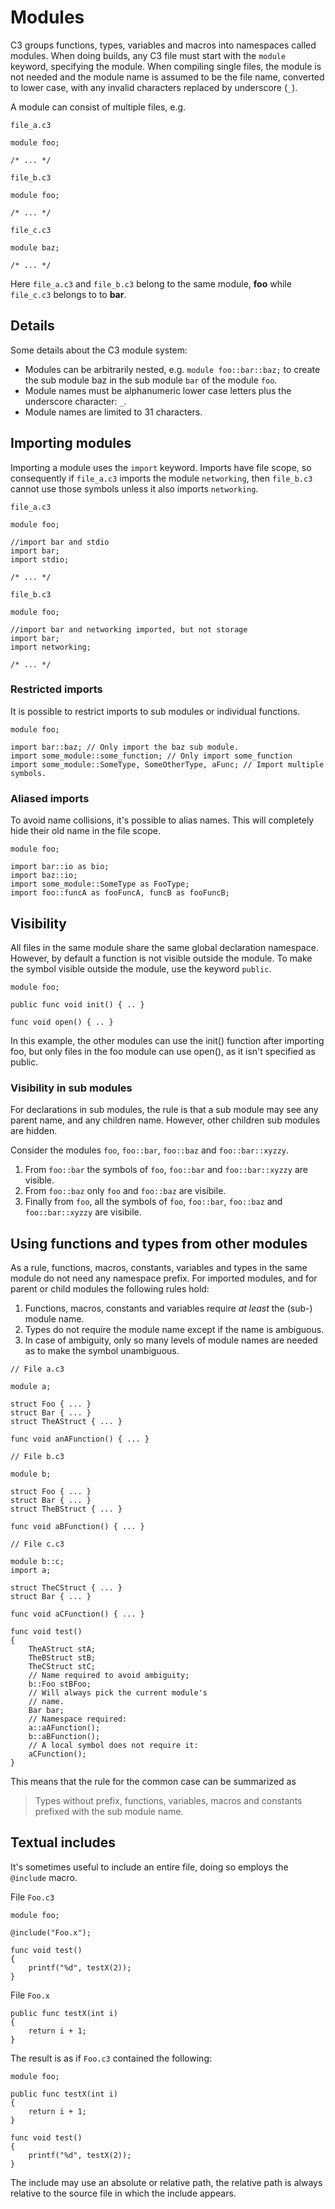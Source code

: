 # Modules

C3 groups functions, types, variables and macros into namespaces called modules. When doing builds, any C3 file must start with the `module` keyword, specifying the module. When compiling single files, the module is not needed and the module name is assumed to be the file name, converted to lower case, with any invalid characters replaced by underscore (`_`).

A module can consist of multiple files, e.g.

`file_a.c3`

```
module foo;

/* ... */
```

`file_b.c3`

```
module foo;

/* ... */
```

`file_c.c3`

```
module baz;

/* ... */
```

Here `file_a.c3` and `file_b.c3` belong to the same module, **foo** while `file_c.c3` belongs to to **bar**.

## Details

Some details about the C3 module system:

- Modules can be arbitrarily nested, e.g. `module foo::bar::baz;` to create the sub module baz in the sub module `bar` of the module `foo`.
- Module names must be alphanumeric lower case letters plus the underscore character: `_`.
- Module names are limited to 31 characters.

## Importing modules

Importing a module uses the `import` keyword. Imports have file scope, so consequently if `file_a.c3` imports the module `networking`, then `file_b.c3` cannot use those symbols unless it also imports `networking`.

`file_a.c3`
```
module foo;

//import bar and stdio
import bar;
import stdio;

/* ... */
```

`file_b.c3`
```
module foo;

//import bar and networking imported, but not storage
import bar;
import networking;

/* ... */
```


### Restricted imports

It is possible to restrict imports to sub modules or individual functions.

```
module foo;

import bar::baz; // Only import the baz sub module.
import some_module::some_function; // Only import some_function
import some_module::SomeType, SomeOtherType, aFunc; // Import multiple symbols.
```

### Aliased imports

To avoid name collisions, it's possible to alias names. This will completely hide their old name in the file scope.

```
module foo;

import bar::io as bio;
import baz::io;
import some_module::SomeType as FooType;
import foo::funcA as fooFuncA, funcB as fooFuncB;
```

## Visibility

All files in the same module share the same global declaration namespace. However, by default a function is not visible outside the module. To make the symbol visible outside the module, use the keyword `public`.

```
module foo;

public func void init() { .. }

func void open() { .. }
```

In this example, the other modules can use the init() function after importing foo, but only files in the foo module can use open(), as it isn't specified as public.

### Visibility in sub modules

For declarations in sub modules, the rule is that a sub module may see any parent name, and any children name. However, other children sub modules are hidden.

Consider the modules `foo`, `foo::bar`, `foo::baz` and `foo::bar::xyzzy`. 

1. From `foo::bar` the symbols of `foo`, `foo::bar` and `foo::bar::xyzzy` are visible. 
2. From `foo::baz` only `foo` and `foo::baz` are visibile. 
3. Finally from `foo`, all the symbols of `foo`, `foo::bar`, `foo::baz` and `foo::bar::xyzzy` are visibile.

## Using functions and types from other modules

As a rule, functions, macros, constants, variables and types in the same module do not need any namespace prefix. For imported modules, and for parent or child modules the following rules hold:

1. Functions, macros, constants and variables require *at least* the (sub-) module name.
2. Types do not require the module name except if the name is ambiguous.
3. In case of ambiguity, only so many levels of module names are needed as to make the symbol unambiguous.


```
// File a.c3

module a;

struct Foo { ... }
struct Bar { ... }
struct TheAStruct { ... }

func void anAFunction() { ... }

// File b.c3

module b;

struct Foo { ... }
struct Bar { ... }
struct TheBStruct { ... }

func void aBFunction() { ... }

// File c.c3

module b::c;
import a;

struct TheCStruct { ... }
struct Bar { ... }

func void aCFunction() { ... }

func void test()
{
    TheAStruct stA;
    TheBStruct stB;
    TheCStruct stC;
    // Name required to avoid ambiguity;
    b::Foo stBFoo;
    // Will always pick the current module's 
    // name.
    Bar bar;
    // Namespace required:
    a::aAFunction();
    b::aBFunction();
    // A local symbol does not require it:
    aCFunction(); 
}
```

This means that the rule for the common case can be summarized as

> Types without prefix, functions, variables, macros and constants prefixed with the sub module name.


## Textual includes

It's sometimes useful to include an entire file, doing so employs the `@include` macro.

File `Foo.c3`
```
module foo;

@include("Foo.x");

func void test() 
{
    printf("%d", testX(2));
}    
```

File `Foo.x`
```
public func testX(int i) 
{ 
    return i + 1; 
}
```

The result is as if `Foo.c3` contained the following:

```
module foo;

public func testX(int i) 
{ 
    return i + 1; 
}

func void test() 
{
    printf("%d", testX(2));
}    
```

The include may use an absolute or relative path, the relative path is always relative to the source file in which the include appears.


